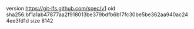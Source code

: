 version https://git-lfs.github.com/spec/v1
oid sha256:bf1a1ab47877aa2f918013be379bdfb6b17fc30be5be362aa940ac244ee3fd1d
size 8142
